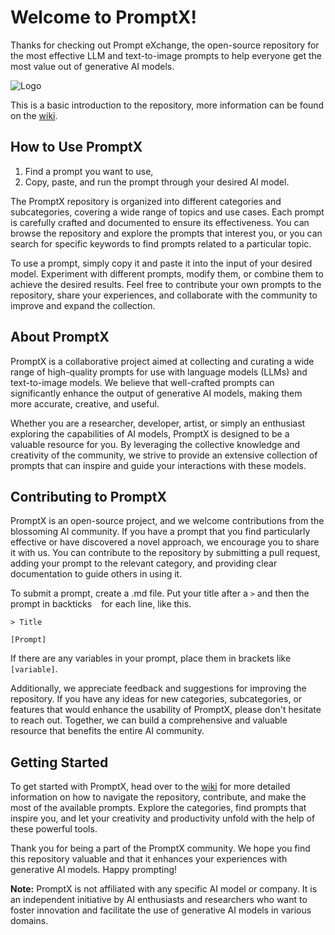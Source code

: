 # Welcome to PromptX! 

Thanks for checking out Prompt eXchange, the open-source repository for the most effective LLM and text-to-image prompts to help everyone get the most value out of generative AI models. 

![Logo](https://github.com/maxcsonderby/PromptX/blob/main/PromptX%20Logo.jpeg)

This is a basic introduction to the repository, more information can be found on the  [wiki](https://github.com/maxcsonderby/PromptX/wiki).

## How to Use PromptX

1. Find a prompt you want to use,
2. Copy, paste, and run the prompt through your desired AI model.

The PromptX repository is organized into different categories and subcategories, covering a wide range of topics and use cases. Each prompt is carefully crafted and documented to ensure its effectiveness. You can browse the repository and explore the prompts that interest you, or you can search for specific keywords to find prompts related to a particular topic.

To use a prompt, simply copy it and paste it into the input of your desired model. Experiment with different prompts, modify them, or combine them to achieve the desired results. Feel free to contribute your own prompts to the repository, share your experiences, and collaborate with the community to improve and expand the collection.


## About PromptX

PromptX is a collaborative project aimed at collecting and curating a wide range of high-quality prompts for use with language models (LLMs) and text-to-image models. We believe that well-crafted prompts can significantly enhance the output of generative AI models, making them more accurate, creative, and useful.

Whether you are a researcher, developer, artist, or simply an enthusiast exploring the capabilities of AI models, PromptX is designed to be a valuable resource for you. By leveraging the collective knowledge and creativity of the community, we strive to provide an extensive collection of prompts that can inspire and guide your interactions with these models.

## Contributing to PromptX

PromptX is an open-source project, and we welcome contributions from the blossoming AI community. If you have a prompt that you find particularly effective or have discovered a novel approach, we encourage you to share it with us. You can contribute to the repository by submitting a pull request, adding your prompt to the relevant category, and providing clear documentation to guide others in using it.

To submit a prompt, create a .md file. Put your title after a  `>` and then the prompt in backticks ` ` for each line, like this.

`> Title `

`[Prompt]`

If there are any variables in your prompt, place them in brackets like `[variable]`.

Additionally, we appreciate feedback and suggestions for improving the repository. If you have any ideas for new categories, subcategories, or features that would enhance the usability of PromptX, please don't hesitate to reach out. Together, we can build a comprehensive and valuable resource that benefits the entire AI community.

## Getting Started

To get started with PromptX, head over to the [wiki](https://github.com/maxcsonderby/PromptX/wiki) for more detailed information on how to navigate the repository, contribute, and make the most of the available prompts. Explore the categories, find prompts that inspire you, and let your creativity and productivity unfold with the help of these powerful tools.

Thank you for being a part of the PromptX community. We hope you find this repository valuable and that it enhances your experiences with generative AI models. Happy prompting!

**Note:** PromptX is not affiliated with any specific AI model or company. It is an independent initiative by AI enthusiasts and researchers who want to foster innovation and facilitate the use of generative AI models in various domains.
